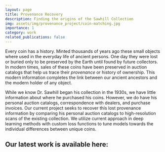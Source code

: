 ```yaml
---
layout: page
title: Provenance Recovery
description: Finding the origins of the Sawhill Collection
img: assets/img/provenance_project/coin-matching.jpg
importance: 1
category: work
related_publications: false
---
```


Every coin has a history. Minted thousands of years ago these small objects where used in the everyday life of ancient persons. One day they were lost or buried only to be preserved by the Earth until found by future collectors. In modern times, sales of these coins have been preserved in auction catalogs that help us trace their *provenance* or history of ownership. This modern information completes the link between our ancient ancestors and the modern holder of any object.



While we know Dr. Sawhill began his collection in the 1930s, we have little information about where he purchased his coins. However, we do have his personal auction catalogs, correspondence with dealers, and purchase invoices. Our current project seeks to recover this lost provenance information by comparing his personal auction catalogs to high-resolution scans of the existing collection. We utilize current approach in deep learning methods with custom loss functions to tune models towards the individual differences between unique coins. 

Our latest work is available here:
-